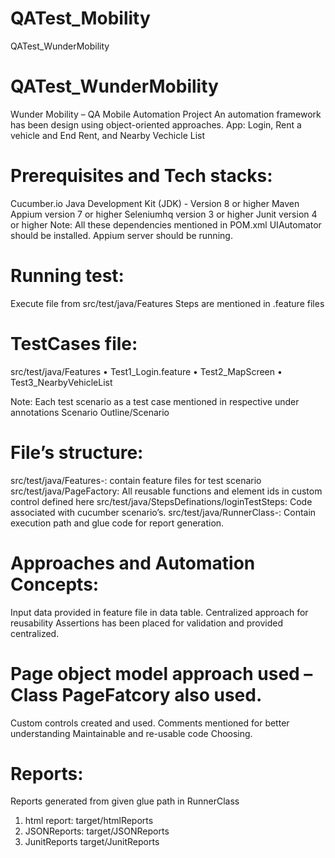 # QATest_Mobility
QATest_WunderMobility

# QATest_WunderMobility
Wunder Mobility – QA Mobile Automation Project
An automation framework has been design using object-oriented approaches.
App: Login, Rent a vehicle and End Rent, and Nearby Vechicle List

# Prerequisites and Tech stacks:
Cucumber.io Java Development Kit (JDK) - Version 8 or higher Maven 
Appium version 7 or higher
Seleniumhq version 3 or higher 
Junit version 4 or higher
Note: All these dependencies mentioned in POM.xml
UIAutomator should be installed.
Appium server should be running.

# Running test:
Execute file from src/test/java/Features
Steps are mentioned in .feature files

# TestCases file:
src/test/java/Features
•	Test1_Login.feature
•	Test2_MapScreen
•	Test3_NearbyVehicleList

Note: Each test scenario as a test case mentioned in respective under annotations Scenario Outline/Scenario 

# File’s structure:
src/test/java/Features-: contain feature files for test scenario src/test/java/PageFactory: All reusable functions and element ids in custom control defined here src/test/java/StepsDefinations/loginTestSteps: Code associated with cucumber scenario’s.
src/test/java/RunnerClass-: Contain execution path and glue code for report generation. 

# Approaches and Automation Concepts:
Input data provided in feature file in data table.
Centralized approach for reusability Assertions has been placed for validation and provided centralized.

# Page object model approach used – Class PageFatcory also used.
Custom controls created and used.
Comments mentioned for better understanding Maintainable and re-usable code Choosing. 

# Reports:
Reports generated from given glue path in RunnerClass
1. html report: target/htmlReports
2. JSONReports: target/JSONReports
3. JunitReports target/JunitReports
